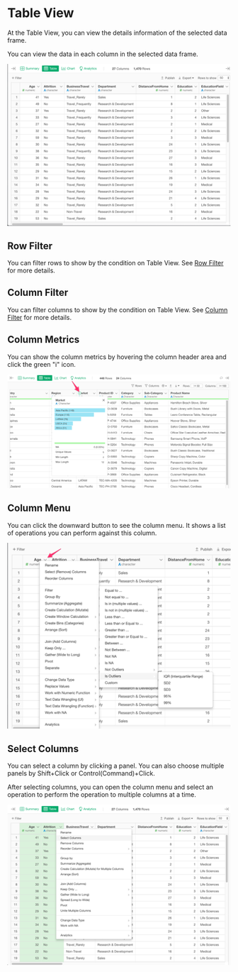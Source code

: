 # Table View

At the Table View, you can view the details information of the selected data frame. 


You can view the data in each column in the selected data frame. 

![](images/table1.png)

## Row Filter

You can filter rows to show by the condition on Table View. See [Row Filter](row_filter.md) for more details.

## Column Filter

You can filter columns to show by the condition on Table View. See [Column Filter](column_filter.md) for more details. 


## Column Metrics

You can show the column metrics by hovering the column header area and click the green "i" icon. 


![](images/show_column_metrics.png)

## Column Menu
You can click the downward button to see the column menu. It shows a list of operations you can perform against this column. 

![](images/table2.png)


## Select Columns

You can select a column by clicking a panel. You can also choose multiple panels by Shift+Click or Control(Command)+Click. 

After selecting columns, you can open the column menu and select an operation to perform the operation to multiple columns at a time.

![](images/table3.png)




